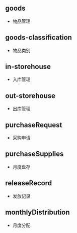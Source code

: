 ## goods

- 物品管理

## goods-classification

- 物品类别

## in-storehouse

- 入库管理

## out-storehouse

- 出库管理

## purchaseRequest

- 采购申请

## purchaseSupplies

- 月度盘存

## releaseRecord

- 发放记录

## monthlyDistribution
- 月度分配
